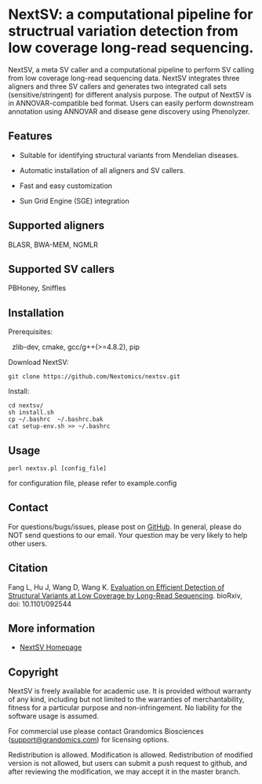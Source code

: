 # NextSV: a computational pipeline for structrual variation detection from low coverage long-read sequencing.

NextSV, a meta SV caller and a computational pipeline to perform SV calling from low coverage long-read sequencing data. NextSV integrates three aligners and three SV callers and generates two integrated call sets (sensitive/stringent) for different analysis purpose. The output of NextSV is in ANNOVAR-compatible bed format. Users can easily perform downstream annotation using ANNOVAR and disease gene discovery using Phenolyzer.

## Features

* Suitable for identifying structural variants from Mendelian diseases.

* Automatic installation of all aligners and SV callers.

* Fast and easy customization

* Sun Grid Engine (SGE) integration

## Supported aligners

   BLASR, BWA-MEM, NGMLR

## Supported SV callers

   PBHoney, Sniffles

## Installation

   Prerequisites:
   
   zlib-dev, cmake, gcc/g++(>=4.8.2), pip

   Download NextSV: 

   ```
   git clone https://github.com/Nextomics/nextsv.git
   ```

   Install:
   ```
   cd nextsv/
   sh install.sh
   cp ~/.bashrc  ~/.bashrc.bak
   cat setup-env.sh >> ~/.bashrc

   ```

## Usage
   ```
   perl nextsv.pl [config_file]
   ```
   for configuration file, please refer to example.config

## Contact

For questions/bugs/issues, please post on [GitHub](https://github.com/Nextomics/nextsv). In general, please do NOT send questions to our email. Your question may be very likely to help other users.

## Citation

Fang L, Hu J, Wang D, Wang K. [Evaluation on Efficient Detection of Structural Variants at Low Coverage by Long-Read Sequencing](http://biorxiv.org/content/early/2016/12/09/092544). bioRxiv, doi: 10.1101/092544

## More information

* [NextSV Homepage](https://github.com/Nextomics/nextsv)

## Copyright

NextSV is freely available for academic use. It is provided without warranty of any kind, including but not limited to the warranties of merchantability, fitness for a particular purpose and non-infringement. No liability for the software usage is assumed.

For commercial use please contact Grandomics Biosciences (support@grandomics.com) for licensing options. 

Redistribution is allowed. Modification is allowed. Redistribution of modified version is not allowed, but users can submit a push request to github, and after reviewing the modification, we may accept it in the master branch.

